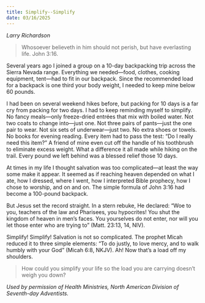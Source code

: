 ```yaml
---
title: Simplify--Simplify
date: 03/16/2025
---
```


_Larry Richardson_

> <p></p>
> Whosoever believeth in him should not perish, but have everlasting life. John 3:16.

Several years ago I joined a group on a 10-day backpacking trip across the Sierra Nevada range. Everything we needed—food, clothes, cooking equipment, tent—had to fit in our backpack. Since the recommended load for a backpack is one third your body weight, I needed to keep mine below 60 pounds.

I had been on several weekend hikes before, but packing for 10 days is a far cry from packing for two days. I had to keep reminding myself to simplify. No fancy meals—only freeze-dried entrées that mix with boiled water. Not two coats to change into—just one. Not three pairs of pants—just the one pair to wear. Not six sets of underwear—just two. No extra shoes or towels. No books for evening reading. Every item had to pass the test: “Do I really need this item?” A friend of mine even cut off the handle of his toothbrush to eliminate excess weight. What a difference it all made while hiking on the trail. Every pound we left behind was a blessed relief those 10 days.

At times in my life I thought salvation was too complicated—at least the way some make it appear. It seemed as if reaching heaven depended on what I ate, how I dressed, where I went, how I interpreted Bible prophecy, how I chose to worship, and on and on. The simple formula of John 3:16 had become a 100-pound backpack.

But Jesus set the record straight. In a stern rebuke, He declared: “Woe to you, teachers of the law and Pharisees, you hypocrites! You shut the kingdom of heaven in men’s faces. You yourselves do not enter, nor will you let those enter who are trying to” (Matt. 23:13, 14, NIV).

Simplify! Simplify! Salvation is not so complicated. The prophet Micah reduced it to three simple elements: “To do justly, to love mercy, and to walk humbly with your God” (Micah 6:8, NKJV). Ah! Now that’s a load off my shoulders.

> <callout></callout>
> How could you simplify your life so the load you are carrying doesn’t weigh you down?

_Used by permission of Health Ministries, North American Division of Seventh-day Adventists._